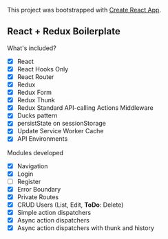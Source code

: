 This project was bootstrapped with [Create React App](https://github.com/facebook/create-react-app).

## React + Redux Boilerplate

What's included?

- [x] React
- [x] React Hooks Only
- [x] React Router
- [x] Redux
- [x] Redux Form
- [x] Redux Thunk
- [x] Redux Standard API-calling Actions Middleware
- [x] Ducks pattern
- [x] persistState on sessionStorage
- [x] Update Service Worker Cache
- [x] API Environments

Modules developed

- [x] Navigation
- [x] Login
- [ ] Register
- [x] Error Boundary
- [x] Private Routes
- [x] CRUD Users (List, Edit, **ToDo**: Delete)
- [x] Simple action dispatchers
- [x] Async action dispatchers
- [x] Async action dispatchers with thunk and history
